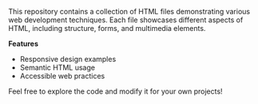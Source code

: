 This repository contains a collection of HTML files demonstrating various web development techniques. Each file showcases different aspects of HTML, including structure, forms, and multimedia elements. 

**Features**
- Responsive design examples
- Semantic HTML usage
- Accessible web practices

Feel free to explore the code and modify it for your own projects!
